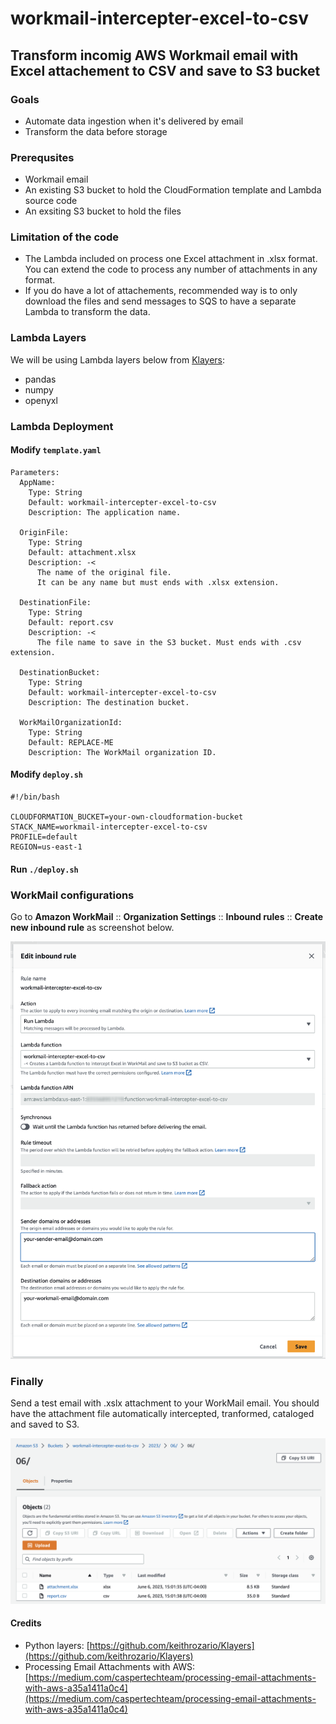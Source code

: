 # workmail-intercepter-excel-to-csv

## Transform incomig AWS Workmail email with Excel attachement to CSV and save to S3 bucket

### Goals
- Automate data ingestion when it's delivered by email
- Transform the data before storage

### Prerequsites
- Workmail email
- An existing S3 bucket to hold the CloudFormation template and Lambda source code
- An exsiting S3 bucket to hold the files

### Limitation of the code
- The Lambda included on process one Excel attachment in .xlsx format. You can extend the code to process any number of attachments in any format.
- If you do have a lot of attachements, recommended way is to only download the files and send messages to SQS to have a separate Lambda to transform the data.

### Lambda Layers
We will be using Lambda layers below from [Klayers](https://github.com/keithrozario/Klayers):
- pandas
- numpy
- openyxl

### Lambda Deployment
#### Modify `template.yaml`
```
Parameters:
  AppName:
    Type: String
    Default: workmail-intercepter-excel-to-csv
    Description: The application name.

  OriginFile:
    Type: String
    Default: attachment.xlsx
    Description: -<
      The name of the original file.
      It can be any name but must ends with .xlsx extension.

  DestinationFile:
    Type: String
    Default: report.csv
    Description: -<
      The file name to save in the S3 bucket. Must ends with .csv extension.

  DestinationBucket:
    Type: String
    Default: workmail-intercepter-excel-to-csv
    Description: The destination bucket.

  WorkMailOrganizationId:
    Type: String
    Default: REPLACE-ME
    Description: The WorkMail organization ID.
```

#### Modify `deploy.sh`
````
#!/bin/bash

CLOUDFORMATION_BUCKET=your-own-cloudformation-bucket
STACK_NAME=workmail-intercepter-excel-to-csv
PROFILE=default
REGION=us-east-1
````

#### Run `./deploy.sh`

### WorkMail configurations
Go to __Amazon WorkMail__ :: __Organization Settings__ :: __Inbound rules__ :: __Create new inbound rule__ as screenshot below.

![Workmail inbound rule](workmail-inbound-rule.png)

### Finally
Send a test email with .xslx attachment to your WorkMail email. You should have the attachment file automatically intercepted, tranformed, cataloged and saved to S3.

![S3 bucket](s3-bucket.png)

#### Credits
- Python layers: [https://github.com/keithrozario/Klayers](https://github.com/keithrozario/Klayers)
- Processing Email Attachments with AWS: [https://medium.com/caspertechteam/processing-email-attachments-with-aws-a35a1411a0c4](https://medium.com/caspertechteam/processing-email-attachments-with-aws-a35a1411a0c4)